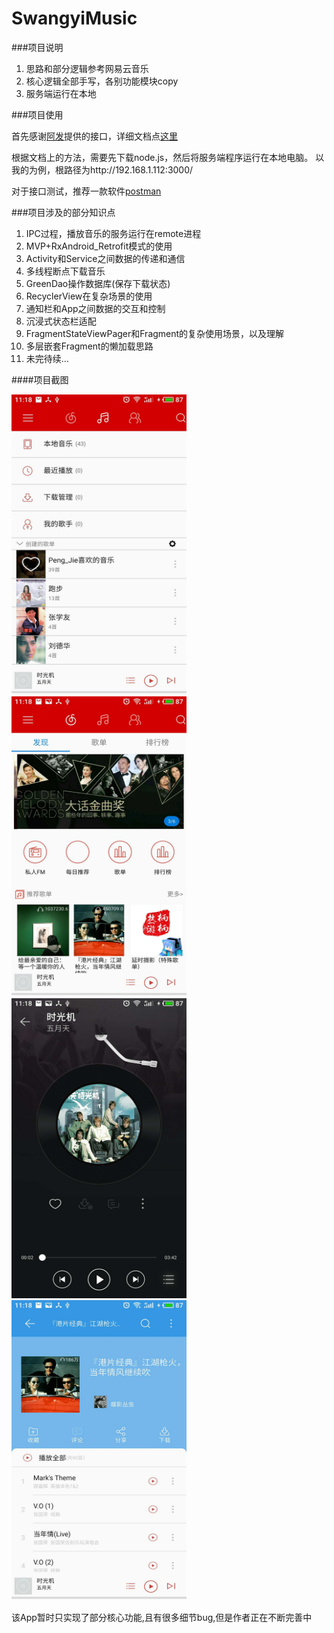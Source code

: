 # SwangyiMusic

###项目说明
1. 思路和部分逻辑参考网易云音乐
2. 核心逻辑全部手写，各别功能模块copy
3. 服务端运行在本地

###项目使用

首先感谢[阿发](https://github.com/Binaryify/NeteaseCloudMusicApi)提供的接口，详细文档点[这里](https://binaryify.github.io/NeteaseCloudMusicApi/#/?id=%E8%8E%B7%E5%8F%96%E6%AD%8C%E6%9B%B2%E8%AF%A6%E6%83%85)

根据文档上的方法，需要先下载node.js，然后将服务端程序运行在本地电脑。
以我的为例，根路径为http://192.168.1.112:3000/

对于接口测试，推荐一款软件[postman](https://www.getpostman.com/)

###项目涉及的部分知识点

1. IPC过程，播放音乐的服务运行在remote进程
2. MVP+RxAndroid_Retrofit模式的使用
3. Activity和Service之间数据的传递和通信
4. 多线程断点下载音乐
5. GreenDao操作数据库(保存下载状态)
6. RecyclerView在复杂场景的使用
7. 通知栏和App之间数据的交互和控制
8. 沉浸式状态栏适配
9. FragmentStateViewPager和Fragment的复杂使用场景，以及理解
10. 多层嵌套Fragment的懒加载思路
11. 未完待续...

####项目截图

<img width="280" height="480" src="images/screenshot_01.jpeg" alt=""/>
<img width="280" height="480" src="images/screenshot_02.jpeg" alt=""/>

<img width="280" height="480" src="images/screenshot_03.jpeg" alt=""/>
<img width="280" height="480" src="images/screenshot_04.jpeg" alt=""/>


该App暂时只实现了部分核心功能,且有很多细节bug,但是作者正在不断完善中
